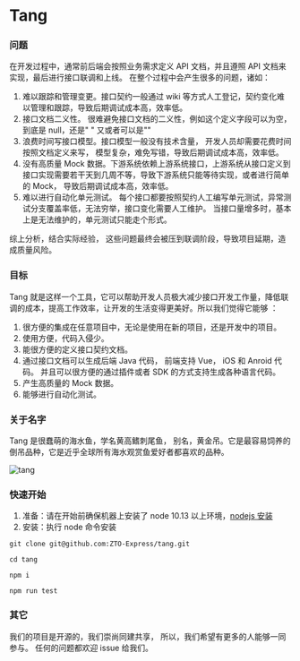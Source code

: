 # Tang

### 问题

在开发过程中，通常前后端会按照业务需求定义 API 文档，并且遵照 API 文档来实现，最后进行接口联调和上线。 在整个过程中会产生很多的问题，诸如：

1. 难以跟踪和管理变更。接口契约一般通过 wiki 等方式人工登记，契约变化难以管理和跟踪，导致后期调试成本高，效率低。
2. 接口文档二义性。 很难避免接口文档的二义性，例如这个定义字段可以为空， 到底是 null，还是" " 又或者可以是""
3. 浪费时间写接口模型。接口模型一般没有技术含量， 开发人员却需要花费时间按照文档定义来写， 模型复杂，难免写错，导致后期调试成本高，效率低。
4. 没有高质量 Mock 数据。下游系统依赖上游系统接口，上游系统从接口定义到接口实现需要若干天到几周不等，导致下游系统只能等待实现，或者进行简单的 Mock， 导致后期调试成本高，效率低。
5. 难以进行自动化单元测试。 每个接口都要按照契约人工编写单元测试，异常测试分支覆盖率低，无法穷举，接口变化需要人工维护。 当接口量增多时，基本上是无法维护的，单元测试只能走个形式。

综上分析，结合实际经验， 这些问题最终会被压到联调阶段，导致项目延期，造成质量风险。

### 目标

Tang 就是这样一个工具，它可以帮助开发人员极大减少接口开发工作量，降低联调的成本，提高工作效率，让开发的生活变得更美好。所以我们觉得它能够 ：

1. 很方便的集成在任意项目中，无论是使用在新的项目，还是开发中的项目。
2. 使用方便，代码入侵少。
3. 能很方便的定义接口契约文档。
4. 通过接口文档可以生成后端 Java 代码， 前端支持 Vue， iOS 和 Anroid 代码。 并且可以很方便的通过插件或者 SDK 的方式支持生成各种语言代码。
5. 产生高质量的 Mock 数据。
6. 能够进行自动化测试。

### 关于名字

Tang 是很蠢萌的海水鱼，学名黄高鳍刺尾鱼， 别名，黄金吊。它是最容易饲养的倒吊品种，它是近乎全球所有海水观赏鱼爱好者都喜欢的品种。

![tang](https://ss0.bdstatic.com/70cFuHSh_Q1YnxGkpoWK1HF6hhy/it/u=2061364928,4255556154&fm=26&gp=0.jpg)

### 快速开始

1. 准备：请在开始前确保机器上安装了 node 10.13 以上环境，[nodejs 安装](https://nodejs.org/zh-cn/download/)
2. 安装：执行 node 命令安装

```
git clone git@github.com:ZTO-Express/tang.git

cd tang

npm i

npm run test
```

### 其它

我们的项目是开源的，我们崇尚同建共享， 所以，我们希望有更多的人能够一同参与。 任何的问题都欢迎 issue 给我们。

